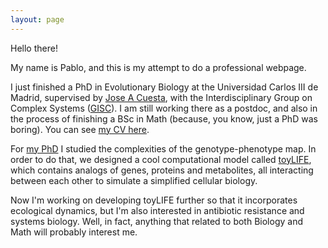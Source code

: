 ```yaml
---
layout: page
---
```


Hello there!

My name is Pablo, and this is my attempt to do a professional webpage.

I just finished a PhD in Evolutionary Biology at the Universidad Carlos III de Madrid, supervised by [Jose A Cuesta](http://gisc.uc3m.es/~cuesta/), with the Interdisciplinary Group on Complex Systems ([GISC](http://gisc.es)). I am still working there as a postdoc, and also in the process of finishing a BSc in Math (because, you know, just a PhD was boring). You can see [my CV here](/CV_eng.pdf).

For [my PhD](papers/pablocatalan_phdthesis.pdf) I studied the complexities of the genotype-phenotype map. In order to do that, we designed a cool computational model called [toyLIFE](/toyLIFE), which contains analogs of genes, proteins and metabolites, all interacting between each other to simulate a simplified cellular biology.

Now I'm working on developing toyLIFE further so that it incorporates ecological dynamics, but I'm also interested in antibiotic resistance and systems biology. Well, in fact, anything that related to both Biology and Math will probably interest me.
